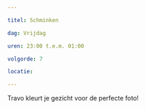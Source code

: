 ```yaml
---

titel: Schminken 

dag: Vrijdag

uren: 23:00 t.e.m. 01:00

volgorde: 7

locatie: 

---
```


Travo kleurt je gezicht voor de perfecte foto!